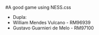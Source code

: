 #A good game using NESS.css

- Dupla:
- William Mendes Vulcano - RM96939
- Gustavo Guarnieri de Melo - RM97100
